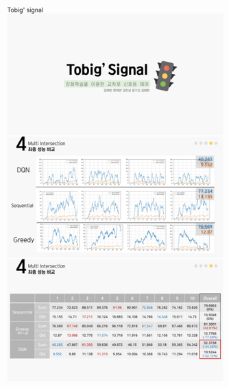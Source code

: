 Tobig' signal
![alt text](https://github.com/yunkio/Project_TobigSignal/blob/master/pictures/main.png)
![alt text](https://github.com/yunkio/Project_TobigSignal/blob/master/pictures/graph.png)
![alt text](https://github.com/yunkio/Project_TobigSignal/blob/master/pictures/result.png)

